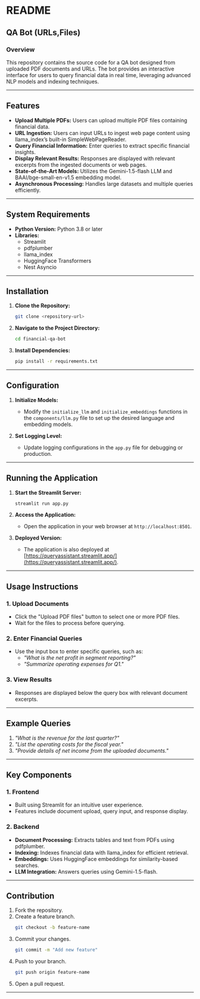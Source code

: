 # README

## QA Bot (URLs,Files)

### Overview
This repository contains the source code for a QA bot designed from uploaded PDF documents and URLs. The bot provides an interactive interface for users to query financial data in real time, leveraging advanced NLP models and indexing techniques.

---

## Features


- **Upload Multiple PDFs:** Users can upload multiple PDF files containing financial data.
- **URL Ingestion:** Users can input URLs to ingest web page content using llama_index’s built-in SimpleWebPageReader.
- **Query Financial Information:** Enter queries to extract specific financial insights.
- **Display Relevant Results:** Responses are displayed with relevant excerpts from the ingested documents or web pages.
- **State-of-the-Art Models:** Utilizes the Gemini-1.5-flash LLM and BAAI/bge-small-en-v1.5 embedding model.
- **Asynchronous Processing:** Handles large datasets and multiple queries efficiently.

---

## System Requirements

- **Python Version:** Python 3.8 or later
- **Libraries:**
  - Streamlit
  - pdfplumber
  - llama_index
  - HuggingFace Transformers
  - Nest Asyncio

---

## Installation

1. **Clone the Repository:**
   ```bash
   git clone <repository-url>
   ```
2. **Navigate to the Project Directory:**
   ```bash
   cd financial-qa-bot
   ```
3. **Install Dependencies:**
   ```bash
   pip install -r requirements.txt
   ```

---

## Configuration

1. **Initialize Models:**
   - Modify the `initialize_llm` and `initialize_embeddings` functions in the `components/llm.py` file to set up the desired language and embedding models.

2. **Set Logging Level:**
   - Update logging configurations in the `app.py` file for debugging or production.

---

## Running the Application

1. **Start the Streamlit Server:**
   ```bash
   streamlit run app.py
   ```
2. **Access the Application:**
   - Open the application in your web browser at `http://localhost:8501`.

3. **Deployed Version:**
   - The application is also deployed at [https://queryassistant.streamlit.app/](https://queryassistant.streamlit.app/).

---

## Usage Instructions

### 1. Upload Documents
- Click the "Upload PDF files" button to select one or more PDF files.
- Wait for the files to process before querying.

### 2. Enter Financial Queries
- Use the input box to enter specific queries, such as:
  - *"What is the net profit in segment reporting?"*
  - *"Summarize operating expenses for Q1."*

### 3. View Results
- Responses are displayed below the query box with relevant document excerpts.

---

## Example Queries

1. *"What is the revenue for the last quarter?"*
2. *"List the operating costs for the fiscal year."*
3. *"Provide details of net income from the uploaded documents."*

---

## Key Components

### 1. **Frontend**
- Built using Streamlit for an intuitive user experience.
- Features include document upload, query input, and response display.

### 2. **Backend**
- **Document Processing:** Extracts tables and text from PDFs using pdfplumber.
- **Indexing:** Indexes financial data with llama_index for efficient retrieval.
- **Embeddings:** Uses HuggingFace embeddings for similarity-based searches.
- **LLM Integration:** Answers queries using Gemini-1.5-flash.

---

## Contribution

1. Fork the repository.
2. Create a feature branch.
   ```bash
   git checkout -b feature-name
   ```
3. Commit your changes.
   ```bash
   git commit -m "Add new feature"
   ```
4. Push to your branch.
   ```bash
   git push origin feature-name
   ```
5. Open a pull request.

---





